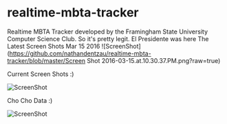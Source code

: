 # realtime-mbta-tracker
Realtime MBTA Tracker developed by the Framingham State University Computer Science Club. So it's pretty legit.
El Presidente was here
The Latest Screen Shots Mar 15 2016
![ScreenShot](https://github.com/nathandentzau/realtime-mbta-tracker/blob/master/Screen Shot 2016-03-15.at.10.30.37.PM.png?raw=true)

Current Screen Shots :)

![ScreenShot](https://github.com/nathandentzau/realtime-mbta-tracker/blob/master/Screen.Shot.2016-03-04.at.5.41.39.AM.png?raw=true)

Cho Cho Data :)

![ScreenShot](https://github.com/nathandentzau/realtime-mbta-tracker/blob/master/Screen.Shot.2016-03-04.at.5.44.06.AM.png?raw=true)
